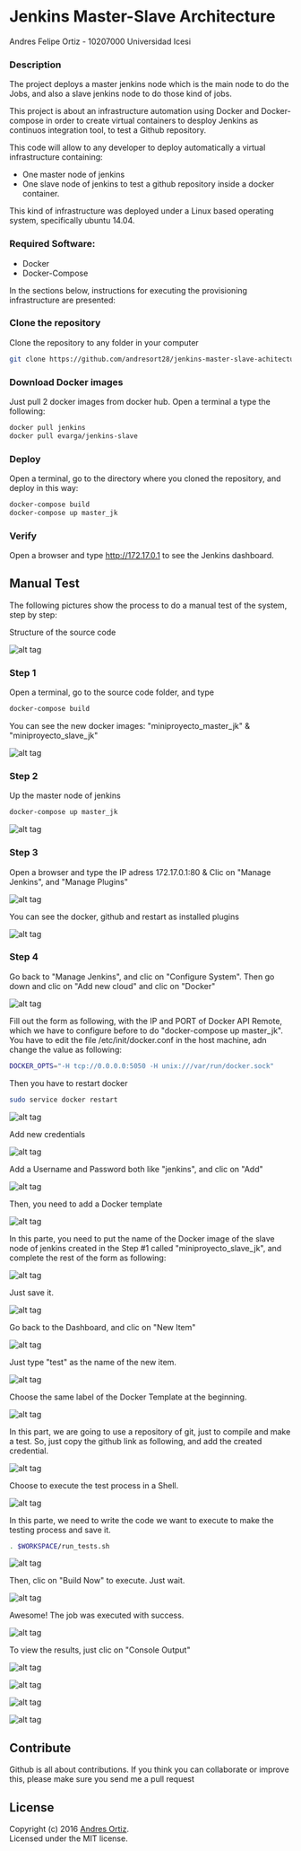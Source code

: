 # Jenkins Master-Slave Architecture 

Andres Felipe Ortiz - 10207000
Universidad Icesi

### Description
The project deploys a master jenkins node which is the main node to do the Jobs, and also a slave jenkins node to do those kind of jobs.

This project is about an infrastructure automation using Docker and Docker-compose in order to create virtual containers to desploy Jenkins as continuos integration tool, to test a Github repository.

This code will allow to any developer to deploy automatically a virtual infrastructure containing:

* One master node of jenkins
* One slave node of jenkins to test a github repository inside a docker container.

This kind of infrastructure was deployed under a Linux based operating system, specifically ubuntu 14.04.

### Required Software:
* Docker
* Docker-Compose

In the sections below, instructions for executing the provisioning infrastructure are presented:

### Clone the repository
Clone the repository to any folder in your computer
```sh
git clone https://github.com/andresort28/jenkins-master-slave-achitecture.git 
```

### Download Docker images
Just pull 2 docker images from docker hub. Open a terminal a type the following:
```sh
docker pull jenkins
docker pull evarga/jenkins-slave
```

### Deploy
Open a terminal, go to the directory where you cloned the repository, and deploy in this way:
```sh
docker-compose build
docker-compose up master_jk
```

### Verify
Open a browser and type http://172.17.0.1 to see the Jenkins dashboard.


## Manual Test

The following pictures show the process to do a manual test of the system, step by step:

Structure of the source code

![alt tag](https://github.com/andresort28/jenkins-master-slave-achitecture/blob/master/img/f1.png)

### Step 1
Open a terminal, go to the source code folder, and type
```sh
docker-compose build
```
You can see the new docker images: "miniproyecto_master_jk" & "miniproyecto_slave_jk"

![alt tag](https://github.com/andresort28/jenkins-master-slave-achitecture/blob/master/img/f2.png)

### Step 2
Up the master node of jenkins
```sh
docker-compose up master_jk
```

![alt tag](https://github.com/andresort28/jenkins-master-slave-achitecture/blob/master/img/f3.png)

### Step 3
Open a browser and type the IP adress 172.17.0.1:80 & Clic on "Manage Jenkins", and "Manage Plugins"

![alt tag](https://github.com/andresort28/jenkins-master-slave-achitecture/blob/master/img/f6.png)

You can see the docker, github and restart as installed plugins

![alt tag](https://github.com/andresort28/jenkins-master-slave-achitecture/blob/master/img/f7.png)

### Step 4
Go back to "Manage Jenkins", and clic on "Configure System". Then go down and clic on "Add new cloud" and clic on "Docker"

![alt tag](https://github.com/andresort28/jenkins-master-slave-achitecture/blob/master/img/f8.png)

Fill out the form as following, with the IP and PORT of Docker API Remote, which we have to configure before to do "docker-compose up master_jk".
You have to edit the file /etc/init/docker.conf in the host machine, adn change the value as following:
```sh
DOCKER_OPTS="-H tcp://0.0.0.0:5050 -H unix:///var/run/docker.sock"
```
Then you have to restart docker
```sh
sudo service docker restart
```

![alt tag](https://github.com/andresort28/jenkins-master-slave-achitecture/blob/master/img/f9.png)

Add new credentials

![alt tag](https://github.com/andresort28/jenkins-master-slave-achitecture/blob/master/img/f10.png)

Add a Username and Password both like "jenkins", and clic on "Add"

![alt tag](https://github.com/andresort28/jenkins-master-slave-achitecture/blob/master/img/f11.png)

Then, you need to add a Docker template

![alt tag](https://github.com/andresort28/jenkins-master-slave-achitecture/blob/master/img/f12.png)

In this parte, you need to put the name of the Docker image of the slave node of jenkins created in the Step #1 called "miniproyecto_slave_jk", and complete the rest of the form as following:

![alt tag](https://github.com/andresort28/jenkins-master-slave-achitecture/blob/master/img/f13.png)

Just save it.

![alt tag](https://github.com/andresort28/jenkins-master-slave-achitecture/blob/master/img/f14.png)

Go back to the Dashboard, and clic on "New Item"

![alt tag](https://github.com/andresort28/jenkins-master-slave-achitecture/blob/master/img/f15.png)

Just type "test" as the name of the new item.

![alt tag](https://github.com/andresort28/jenkins-master-slave-achitecture/blob/master/img/f16.png)

Choose the same label of the Docker Template at the beginning.

![alt tag](https://github.com/andresort28/jenkins-master-slave-achitecture/blob/master/img/f17.png)

In this part, we are going to use a repository of git, just to compile and make a test. So, just copy the github link as following, and add the created credential.

![alt tag](https://github.com/andresort28/jenkins-master-slave-achitecture/blob/master/img/f18.png)

Choose to execute the test process in a Shell.

![alt tag](https://github.com/andresort28/jenkins-master-slave-achitecture/blob/master/img/f19.png)

In this parte, we need to write the code we want to execute to make the testing process and save it.
```sh
. $WORKSPACE/run_tests.sh
```

![alt tag](https://github.com/andresort28/jenkins-master-slave-achitecture/blob/master/img/f20.png)

Then, clic on "Build Now" to execute. Just wait.

![alt tag](https://github.com/andresort28/jenkins-master-slave-achitecture/blob/master/img/f21.png)

Awesome!
The job was executed with success.

![alt tag](https://github.com/andresort28/jenkins-master-slave-achitecture/blob/master/img/f20.png)

To view the results, just clic on "Console Output"

![alt tag](https://github.com/andresort28/jenkins-master-slave-achitecture/blob/master/img/f21.png)

![alt tag](https://github.com/andresort28/jenkins-master-slave-achitecture/blob/master/img/f22.png)

![alt tag](https://github.com/andresort28/jenkins-master-slave-achitecture/blob/master/img/f23.png)

![alt tag](https://github.com/andresort28/jenkins-master-slave-achitecture/blob/master/img/f24.png)


## Contribute
Github is all about contributions. If you think you can collaborate or improve this, please make sure you send me a pull request

## License
Copyright (c) 2016 [Andres Ortiz](http://www.andresfelipeortiz.com).  
Licensed under the MIT license.
